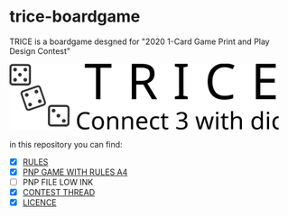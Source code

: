 # trice-boardgame
TRICE is a boardgame desgned for "2020 1-Card Game Print and Play Design Contest"

![Logo](https://raw.githubusercontent.com/migius/trice-boardgame/master/Art/logo.svg)

in this repository you can find:
- [x] [RULES](https://github.com/migius/trice-boardgame/blob/master/RULES.md)
- [x] [PNP GAME WITH RULES A4](https://github.com/migius/trice-boardgame/raw/master/Files/pnp_complete_A4.pdf)
- [ ] PNP FILE LOW INK
- [x] [CONTEST THREAD](https://boardgamegeek.com/thread/2440364)
- [x] [LICENCE](https://github.com/migius/trice-boardgame/blob/master/LICENSE)
